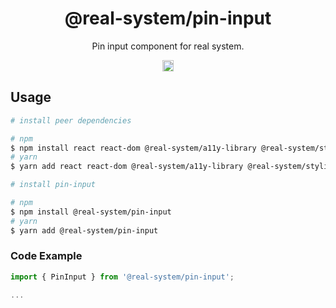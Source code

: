 <h1 align="center">@real-system/pin-input</h1>
<p align="center">Pin input component for real system.</p>
<p align="center">
<a href="https://www.npmjs.com/package/@real-system/pin-input"><img src="https://badgen.net/npm/v/@real-system/pin-input?label=&icon=npm&color=blue" alt="npm version" height="18"/></a>
</p>

## Usage

```bash
# install peer dependencies

# npm
$ npm install react react-dom @real-system/a11y-library @real-system/styling-library @real-system/theme-library @real-system/utils-library @real-system/state-library
# yarn
$ yarn add react react-dom @real-system/a11y-library @real-system/styling-library @real-system/theme-library @real-system/utils-library @real-system/state-library

# install pin-input

# npm
$ npm install @real-system/pin-input
# yarn
$ yarn add @real-system/pin-input
```

### Code Example

```typescript
import { PinInput } from '@real-system/pin-input';

...

```
